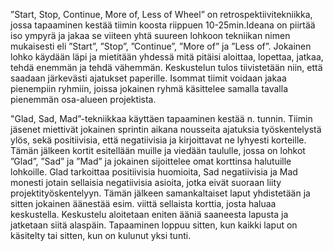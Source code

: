 ”Start, Stop, Continue, More of, Less of Wheel” on retrospektiivitekniikka, jossa tapaaminen kestää tiimin koosta riippuen 10-25min.Ideana on piirtää iso ympyrä 
ja jakaa se viiteen yhtä suureen lohkoon tekniikan nimen mukaisesti eli ”Start”, ”Stop”, ”Continue”, ”More of” ja ”Less of”. Jokainen lohko käydään läpi ja mietitään yhdessä
mitä pitäisi aloittaa, lopettaa, jatkaa, tehdä enemmän ja tehdä vähemmän. Keskustelun tulos tiivistetään niin, että saadaan järkevästi ajatukset paperille. Isommat tiimit voidaan
jakaa pienempiin ryhmiin, joissa jokainen ryhmä käsittelee samalla tavalla pienemmän osa-alueen projektista.

"Glad, Sad, Mad”-tekniikkaa käyttäen tapaaminen kestää n. tunnin. Tiimin jäsenet miettivät jokainen sprintin aikana nousseita ajatuksia työskentelystä ylös, sekä positiivisia,
että negatiivisia ja kirjoittavat ne lyhyesti korteille. Tämän jälkeen kortit esitellään muille ja viedään taululle, jossa on lohkot ”Glad”, ”Sad” ja ”Mad” ja jokainen
sijoittelee omat korttinsa halutuille lohkoille. Glad tarkoittaa positiivisia huomioita, Sad negatiivisia ja Mad monesti jotain sellaisia negatiivisia asioita, jotka eivät suoraan
liity projektityöskentelyyn. Tämän jälkeen samankaltaiset laput yhdistetään ja sitten jokainen äänestää esim. viittä sellaista korttia, josta haluaa keskustella. Keskustelu aloitetaan
eniten ääniä saaneesta lapusta ja jatketaan siitä alaspäin. Tapaaminen loppuu sitten, kun kaikki laput on käsitelty tai sitten, kun on kulunut yksi tunti.
